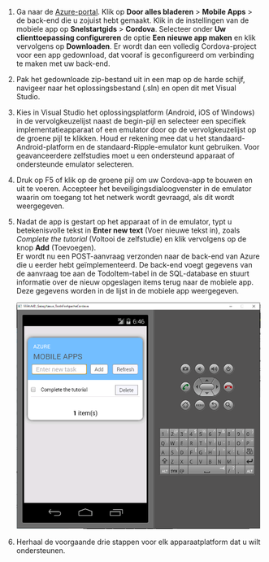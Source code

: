 
1. Ga naar de [Azure-portal]. Klik op **Door alles bladeren** > **Mobile Apps** > de back-end die u zojuist hebt gemaakt. Klik in de instellingen van de mobiele app op **Snelstartgids** > **Cordova**. Selecteer onder **Uw clienttoepassing configureren** de optie **Een nieuwe app maken** en klik vervolgens op **Downloaden**. Er wordt dan een volledig Cordova-project voor een app gedownload, dat vooraf is geconfigureerd om verbinding te maken met uw back-end.

2. Pak het gedownloade zip-bestand uit in een map op de harde schijf, navigeer naar het oplossingsbestand (.sln) en open dit met Visual Studio.

5. Kies in Visual Studio het oplossingsplatform (Android, iOS of Windows) in de vervolgkeuzelijst naast de begin-pijl en selecteer een specifiek implementatieapparaat of een emulator door op de vervolgkeuzelijst op de groene pijl te klikken. Houd er rekening mee dat u het standaard-Android-platform en de standaard-Ripple-emulator kunt gebruiken. Voor geavanceerdere zelfstudies moet u een ondersteund apparaat of ondersteunde emulator selecteren. 

6. Druk op F5 of klik op de groene pijl om uw Cordova-app te bouwen en uit te voeren. Accepteer het beveiligingsdialoogvenster in de emulator waarin om toegang tot het netwerk wordt gevraagd, als dit wordt weergegeven.   

7. Nadat de app is gestart op het apparaat of in de emulator, typt u betekenisvolle tekst in **Enter new text** (Voer nieuwe tekst in), zoals _Complete the tutorial_ (Voltooi de zelfstudie) en klik vervolgens op de knop **Add** (Toevoegen).  
Er wordt nu een POST-aanvraag verzonden naar de back-end van Azure die u eerder hebt geïmplementeerd. De back-end voegt gegevens van de aanvraag toe aan de TodoItem-tabel in de SQL-database en stuurt informatie over de nieuw opgeslagen items terug naar de mobiele app. Deze gegevens worden in de lijst in de mobiele app weergegeven.

    ![](./media/app-service-mobile-cordova-quickstart/quickstart-startup.png)
    
8. Herhaal de voorgaande drie stappen voor elk apparaatplatform dat u wilt ondersteunen.

[Azure-portal]: https://portal.azure.com/


<!--HONumber=Sep16_HO3-->


